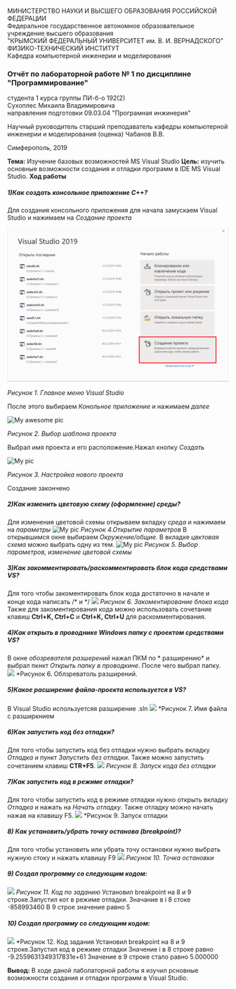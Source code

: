МИНИСТЕРСТВО НАУКИ  И ВЫСШЕГО ОБРАЗОВАНИЯ РОССИЙСКОЙ ФЕДЕРАЦИИ  
Федеральное государственное автономное образовательное учреждение высшего образования  
"КРЫМСКИЙ ФЕДЕРАЛЬНЫЙ УНИВЕРСИТЕТ им. В. И. ВЕРНАДСКОГО"  
ФИЗИКО-ТЕХНИЧЕСКИЙ ИНСТИТУТ  
Кафедра компьютерной инженерии и моделирования
### Отчёт по лабораторной работе № 1 по дисциплине "Программирование"

студента 1 курса группы ПИ-б-о 192(2)  
Сухоплес Михаила Владимировича  
направления подготовки 09.03.04 "Програмная инжинерия"  

Научный руководитель старший преподаватель кафедры компьютерной инженерии и моделирования
(оценка)
Чабанов В.В.

Симферополь, 2019

**Тема:** Изучение базовых возможностей MS Visual Studio
**Цель:** изучить основные возможности создания и отладки программ в IDE MS Visual Studio.
**Ход работы**
##### 1)Как создать консольное приложение С++?
  Для создания консольного приложения для начала замускаем Visual Studio и нажимаем на *Создание проекта*
  
  ![](лб1.png) 
  
  *Рисунок 1. Главное меню Visual Studio*
  
  После этого выбираем *Конольное приложение* и нажимаем *далее*
  
  ![My awesome pic](pic/лб1.1.png)
  
  *Рисунок 2. Выбор шаблона проекта*
  
  Выбрал имя проекта и его расположение.Нажал кнопку *Создать*
  
  ![My pic](pic/лб1.2.png)
  
  *Рисунок 3. Настройка нового проекта*
  
  Создание закончено
#####  2)Как изменить цветовую схему (оформление) среды?
Для изменения цветовой схемы открываем вкладку *среда* и нажимаем на *параметры*
![My pic](pic/лб2.png)
 *Рисунок 4.Открытие параметров*
 В открывшимся окне выбираем *Окружение/общие*. В вкладке *цвктовая схема* можно выбрать одну из тем.
 ![My pic](pic/лб2.1.png)
 *Рисунок 5. Выбор параметров, изменение цветовой схемы*
 ##### 3)Как закомментировать/раскомментировать блок кода средствами VS?
 Для того чтобы закоментировать блок кода достаточно в начале и конце кода написать /* и */
![](pic/лб3.png)
*Рисунок 6. Закоментирование блока кода*
Также для закоментирования кода можно использовать сочетание клавиш **Ctrl+K, Ctrl+C** и **Ctrl+K, Ctrl+U** для раскомментирования.
##### 4)Как открыть в проводнике Windows папку с проектом средствами VS?
В окне *обозревателя разшерений* нажал ПКМ по * разширению* и выбрал пкнкт *Открыть папку в проводкине*. После чего выбрал папку.
![](pic/лб4.png)
*Рисунок 6. Облзреватоль разширений. 

##### 5)Какое расширение файла-проекта используется в VS?
В Visual Studio используетсяя разширение .sln
![](pic/лб5.png)
*Рисунок 7. Имя файла с разширкнием
##### 6)Как запустить код без отладки?
Для того чтобы запустить код без отладки нужно выбрать вкладку *Отладка* и пункт *Запустить без отладки*. Также можно запустить сочетанием клавиш **CTR+F5**.
![](pic/лб6.png)
*Рисунок 8. Запуск кода без отладки*
##### 7)Как запустить код в режиме отладки?
Для того чтобы запустить код в режиме отладки нужно открыть вкладку *Отладка* и нажать на *Начать отладку*. Также отладку можно начать нажав на клавишу F5.
![](pic/лб7.png)
*Рисунок 9. Запуск отладки
##### 8) Как установить/убрать точку останова (breakpoint)?
Для того чтобы установить или убрать точу остановки нужно выбрать нужную стоку и нажать клавишу F9
![](pic/лб8.png)
*Рисунок 10. Точка остановки*

##### 9) Создал программу со следующим кодом: 
![](pic/лб9.png)
*Рисунок 11. Код по заданию*
Установил breakpoint на 8 и 9 строке.Запустил кот в режиме отладки.
Значание в i 8 стоке  -858993460
В 9 строе значение равно 5

##### 10) Создал программу со следующим кодом:
![](pic/лб10.png)
*Рисунок 12. Код задания
Установил breakpoint на 8 и 9 строке.Запустил код в режиме отладки
Значение i в 8 строке равно  -9.2559631349317831e+61
Значение в 9 строке стало равно 5.000000

**Вывод:** В ходе даной лаболаторной работы я изучил рсновные возможности создания и отладки программ в  Visual Studio.


